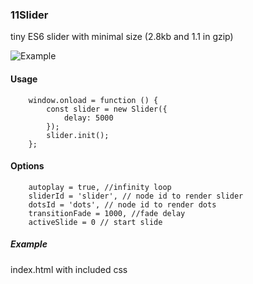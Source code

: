 ### 11Slider
tiny ES6 slider with minimal size (2.8kb and 1.1 in gzip)

![Example](https://i.imgur.com/sR1y4Li.png)

#### Usage
```
	window.onload = function () {
		const slider = new Slider({
			delay: 5000
		});
		slider.init();
	};
```
#### Options
```
    autoplay = true, //infinity loop
	sliderId = 'slider', // node id to render slider
	dotsId = 'dots', // node id to render dots
	transitionFade = 1000, //fade delay
	activeSlide = 0 // start slide
```
##### Example
index.html with included css
